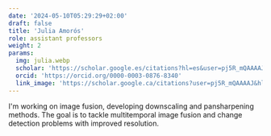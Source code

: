 ```yaml
---
date: '2024-05-10T05:29:29+02:00'
draft: false
title: 'Julia Amorós'
role: assistant professors
weight: 2
params:
  img: julia.webp
  scholar: 'https://scholar.google.es/citations?hl=es&user=pj5R_mQAAAAJ'
  orcid: 'https://orcid.org/0000-0003-0876-8340'
  link_image: 'https://scholar.google.ca/citations?user=pj5R_mQAAAAJ&hl=en'
---
```


I'm working on image fusion, developing downscaling and pansharpening methods. The goal is to tackle multitemporal image fusion and change detection problems with improved resolution.
